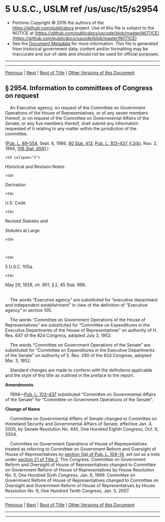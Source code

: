 ---
---

# 5 U.S.C., USLM ref /us/usc/t5/s2954

* Portions Copyright © 2016 the authors of the https://github.com/publicdocs project.
  Use of this file is subject to the NOTICE at [https://github.com/publicdocs/uscode/blob/master/NOTICE](https://github.com/publicdocs/uscode/blob/master/NOTICE)
* See the [Document Metadata](././../../../../../../..//README.md) for more information.
  This file is generated from historical government data; content and/or formatting may be inaccurate and out-of-date and should not be used for official purposes.

----------
----------

[Previous](./../../../../../../..//us/usc/t5/ptIII/sptA/ch29/schII/m__us_usc_t5_s2953.md) | [Next](./../../../../../../..//us/usc/t5/ptIII/sptB/m__us_usc_t5_ptIII_sptB.md) | [Root of Title](./../../../../../../../) | [Other Versions of this Document](https://publicdocs.github.io/go/links?ns=uslm&ref=%2Fus%2Fusc%2Ft5%2Fs2954)

## § 2954. Information to committees of Congress on request

    An Executive agency, on request of the Committee on Government Operations of the House of Representatives, or of any seven members thereof, or on request of the Committee on Governmental Affairs of the Senate, or any five members thereof, shall submit any information requested of it relating to any matter within the jurisdiction of the committee.

([Pub. L. 89–554][/us/pl/89/554], Sept. 6, 1966, [80 Stat. 413][/us/stat/80/413]; [Pub. L. 103–437, § 3(b)][/us/pl/103/437/s3/b], Nov. 2, 1994, [108 Stat. 4581][/us/stat/108/4581].)

<table>

  <tr>

    <td colspan="3"> 

Historical and Revision Notes  </td>

  </tr>

  <tr>

    <td> 

Derivation  </td>

    <td> 

U.S. Code  </td>

    <td> 

Revised Statutes and

Statutes at Large  </td>

  </tr>

  <tr>

    <td> 

   </td>

    <td> 

5 U.S.C. 105a.  </td>

    <td> 

May 29, 1928, ch. 901, § 2, 45 Stat. 996.  </td>

  </tr>

</table>

    The words “Executive agency” are substituted for “executive department and independent establishment” in view of the definition of “Executive agency” in section 105.

    The words “Committee on Government Operations of the House of Representatives” are substituted for “Committee on Expenditures in the Executive Departments of the House of Representatives” on authority of H. Res. 647 of the 82d Congress, adopted July 3, 1952.

    The words “Committee on Government Operations of the Senate” are substituted for “Committee on Expenditures in the Executive Departments of the Senate” on authority of S. Res. 280 of the 82d Congress, adopted Mar. 3, 1952.

    Standard changes are made to conform with the definitions applicable and the style of this title as outlined in the preface to the report.

 __Amendments__ 

    1994—[Pub. L. 103–437][/us/pl/103/437] substituted “Committee on Governmental Affairs of the Senate” for “Committee on Government Operations of the Senate”.

 __Change of Name__ 

    Committee on Governmental Affairs of Senate changed to Committee on Homeland Security and Governmental Affairs of Senate, effective Jan. 4, 2005, by Senate Resolution No. 445, One Hundred Eighth Congress, Oct. 9, 2004.

    Committee on Government Operations of House of Representatives treated as referring to Committee on Government Reform and Oversight of House of Representatives by [section 1(a) of Pub. L. 104–14][/us/pl/104/14/s1/a], set out as a note under [section 21 of Title 2][/us/usc/t2/s21], The Congress. Committee on Government Reform and Oversight of House of Representatives changed to Committee on Government Reform of House of Representatives by House Resolution No. 5, One Hundred Sixth Congress, Jan. 6, 1999. Committee on Government Reform of House of Representatives changed to Committee on Oversight and Government Reform of House of Representatives by House Resolution No. 6, One Hundred Tenth Congress, Jan. 5, 2007.

----------

[Previous](./../../../../../../..//us/usc/t5/ptIII/sptA/ch29/schII/m__us_usc_t5_s2953.md) | [Next](./../../../../../../..//us/usc/t5/ptIII/sptB/m__us_usc_t5_ptIII_sptB.md) | [Root of Title](./../../../../../../../) | [Other Versions of this Document](https://publicdocs.github.io/go/links?ns=uslm&ref=%2Fus%2Fusc%2Ft5%2Fs2954)

----------
----------

[/us/pl/89/554]: https://publicdocs.github.io/go/links?ns=uslm&ref=%2Fus%2Fpl%2F89%2F554
[/us/stat/80/413]: https://publicdocs.github.io/go/links?ns=uslm&ref=%2Fus%2Fstat%2F80%2F413
[/us/pl/103/437/s3/b]: https://publicdocs.github.io/go/links?ns=uslm&ref=%2Fus%2Fpl%2F103%2F437%2Fs3%2Fb
[/us/stat/108/4581]: https://publicdocs.github.io/go/links?ns=uslm&ref=%2Fus%2Fstat%2F108%2F4581
[/us/pl/103/437]: https://publicdocs.github.io/go/links?ns=uslm&ref=%2Fus%2Fpl%2F103%2F437
[/us/pl/104/14/s1/a]: https://publicdocs.github.io/go/links?ns=uslm&ref=%2Fus%2Fpl%2F104%2F14%2Fs1%2Fa
[/us/usc/t2/s21]: https://publicdocs.github.io/go/links?ns=uslm&ref=%2Fus%2Fusc%2Ft2%2Fs21


